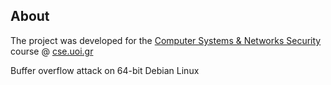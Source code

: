 ## About
The project was developed for the [Computer Systems & Networks Security](https://www.cse.uoi.gr/course/security-of-computer-systems-and-networks_new/?lang=en) course @ [cse.uoi.gr](https://www.cs.uoi.gr/)

Buffer overflow attack on 64-bit Debian Linux
